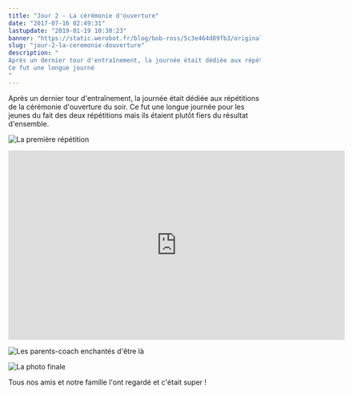 ```yaml
---
title: "Jour 2 - La cérémonie d'ouverture"
date: "2017-07-16 02:49:31"
lastupdate: "2019-01-19 10:30:23"
banner: "https://static.werobot.fr/blog/bob-ross/5c3e464d89fb3/original.jpg"
slug: "jour-2-la-ceremonie-douverture"
description: " 
Après un dernier tour d'entraînement, la journée était dédiée aux répétitions de la cérémonie d'ouverture du soir.
Ce fut une longue journé
"
---
```

Après un dernier tour d'entraînement, la journée était dédiée aux répétitions de la cérémonie d'ouverture du soir.
Ce fut une longue journée pour les jeunes du fait des deux répétitions mais ils étaient plutôt fiers du résultat d'ensemble.

![La première répétition](https://static.werobot.fr/blog/bob-ross/5c3e464d89fb3/50.jpg "La première répétition")

<iframe width="672" height="378" src="https://www.youtube-nocookie.com/embed/utBxOvBnlUU" frameborder="0" allow="accelerometer; autoplay; encrypted-media; gyroscope; picture-in-picture" allowfullscreen></iframe>

![Les parents-coach enchantés d'être là](https://static.werobot.fr/blog/bob-ross/5c3e464e4060c/50.jpg "Les parents-coach enchantés d'être là")

![La photo finale](https://static.werobot.fr/blog/bob-ross/5c3e464ecf77b/50.jpg "La photo finale")

Tous nos amis et notre famille l'ont regardé et c'était super !
    